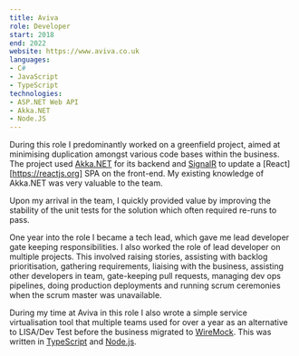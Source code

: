 ```yaml
---
title: Aviva
role: Developer
start: 2018
end: 2022
website: https://www.aviva.co.uk
languages:
- C#
- JavaScript
- TypeScript
technologies:
- ASP.NET Web API
- Akka.NET
- Node.JS
---
```


During this role I predominantly worked on a greenfield project, aimed at minimising duplication amongst various code bases within the business. The project used [Akka.NET](http://getakka.net) for its backend and [SignalR](https://www.asp.net/signalr) to update a [React][https://reactjs.org] SPA on the front-end. My existing knowledge of Akka.NET was very valuable to the team.

Upon my arrival in the team, I quickly provided value by improving the stability of the unit tests for the solution which often required re-runs to pass.

One year into the role I became a tech lead, which gave me lead developer gate keeping responsibilities. I also worked the role of lead developer on multiple projects. This involved raising stories, assisting with backlog prioritisation, gathering requirements, liaising with the business, assisting other developers in team, gate-keeping pull requests, managing dev ops pipelines, doing production deployments and running scrum ceremonies when the scrum master was unavailable.

During my time at Aviva in this role I also wrote a simple service virtualisation tool that multiple teams used for over a year as an alternative to LISA/Dev Test before the business migrated to [WireMock](http://wiremock.org). This was written in [TypeScript](https://www.typescriptlang.org) and [Node.js](https://nodejs.org).

